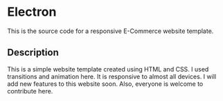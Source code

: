# Electron

This is the source code for a responsive E-Commerce website template.

## Description

This is a simple website template created using HTML and CSS. I used transitions and animation here. It is responsive to almost all devices.
I will add new features to this website soon. Also, everyone is welcome to contribute here.